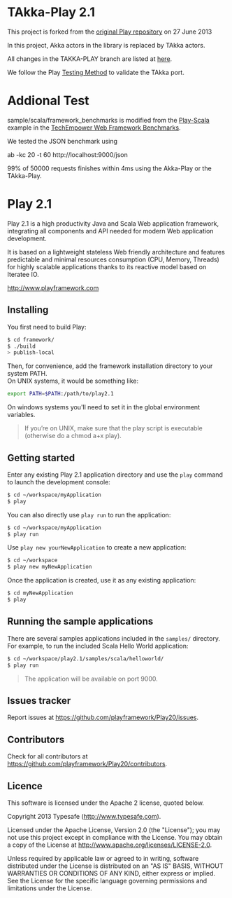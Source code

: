 # TAkka-Play 2.1

This project is forked from the [original Play repository](https://github.com/playframework/Play20) on 27 June 2013

In this project, Akka actors in the library is replaced by TAkka actors.

All changes in the TAKKA-PLAY branch are listed at [here](https://github.com/Jiansen/Play20/blob/master/changes.md).


We follow the Play [Testing Method](http://www.playframework.com/documentation/2.1.1/BuildingFromSource) to validate the TAkka port.


# Addional Test
sample/scala/framework_benchmarks is modified from the [Play-Scala](https://github.com/TechEmpower/FrameworkBenchmarks/tree/master/play-scala) example in the [TechEmpower Web Framework Benchmarks](https://github.com/TechEmpower/FrameworkBenchmarks).

We tested the JSON benchmark using 

ab -kc 20 -t 60 http://localhost:9000/json

99% of 50000 requests finishes within 4ms using the Akka-Play or the TAkka-Play.





# Play 2.1 

Play 2.1 is a high productivity Java and Scala Web application framework, integrating all components and API needed for modern Web application development. 

It is based on a lightweight stateless Web friendly architecture and features predictable and minimal resources consumption (CPU, Memory, Threads) for highly scalable applications thanks to its reactive model based on Iteratee IO.

http://www.playframework.com

## Installing

You first need to build Play:

```bash
$ cd framework/
$ ./build
> publish-local
```

Then, for convenience, add the framework installation directory to your system PATH.  
On UNIX systems, it would be something like:

```bash
export PATH=$PATH:/path/to/play2.1
```

On windows systems you'll need to set it in the global environment variables.

> If you’re on UNIX, make sure that the play script is executable (otherwise do a chmod a+x play).

## Getting started

Enter any existing Play 2.1 application directory and use the `play` command to launch the development console:

```bash
$ cd ~/workspace/myApplication
$ play
```

You can also directly use `play run` to run the application:

```bash
$ cd ~/workspace/myApplication
$ play run
```

Use `play new yourNewApplication` to create a new application:

```bash
$ cd ~/workspace
$ play new myNewApplication
```

Once the application is created, use it as any existing application:

```bash
$ cd myNewApplication
$ play
```

## Running the sample applications

There are several samples applications included in the `samples/` directory. For example, to run the included Scala Hello World application:

```bash
$ cd ~/workspace/play2.1/samples/scala/helloworld/
$ play run
```
> The application will be available on port 9000.

## Issues tracker

Report issues at https://github.com/playframework/Play20/issues.

## Contributors

Check for all contributors at https://github.com/playframework/Play20/contributors.

## Licence

This software is licensed under the Apache 2 license, quoted below.

Copyright 2013 Typesafe (http://www.typesafe.com).

Licensed under the Apache License, Version 2.0 (the "License"); you may not use this project except in compliance with the License. You may obtain a copy of the License at http://www.apache.org/licenses/LICENSE-2.0.

Unless required by applicable law or agreed to in writing, software distributed under the License is distributed on an "AS IS" BASIS, WITHOUT WARRANTIES OR CONDITIONS OF ANY KIND, either express or implied. See the License for the specific language governing permissions and limitations under the License.
